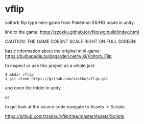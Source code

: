 # vflip
voltorb flip type mini-game from Pokémon SS/HG made in unity.

link to the game:
https://zzokku.github.io/vflip/wglbuild/index.html

CAUTION: THE GAME DOESNT SCALE RIGHT ON FULL SCREEN!

basic information about the original mini-game:
https://bulbapedia.bulbagarden.net/wiki/Voltorb_Flip

to inspect or use this project as a whole just:

````
$ mkdir vflip
$ git clone https://github.com/zzokku/vflip.git
````
and open the folder in unity.

or

to get look at the source code navigate to Assets -> Scripts.

https://github.com/zzokku/vflip/tree/master/Assets/Scripts
